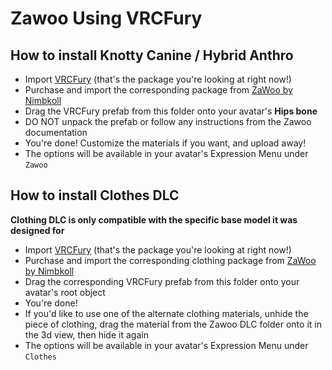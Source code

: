 Zawoo Using VRCFury
==

## How to install Knotty Canine / Hybrid Anthro
* Import [VRCFury](https://vrcfury.com) (that's the package you're looking at right now!)
* Purchase and import the corresponding package from [ZaWoo by Nimbkoll](https://zawoo.gumroad.com/)
* Drag the VRCFury prefab from this folder onto your avatar's **Hips bone**
* DO NOT unpack the prefab or follow any instructions from the Zawoo documentation
* You're done! Customize the materials if you want, and upload away!
* The options will be available in your avatar's Expression Menu under `Zawoo`

## How to install Clothes DLC
**Clothing DLC is only compatible with the specific base model it was designed for**
* Import [VRCFury](https://vrcfury.com) (that's the package you're looking at right now!)
* Purchase and import the corresponding clothing package from [ZaWoo by Nimbkoll](https://zawoo.gumroad.com/)
* Drag the corresponding VRCFury prefab from this folder onto your avatar's root object
* You're done!
* If you'd like to use one of the alternate clothing materials, unhide the piece of clothing, drag the material from the Zawoo DLC folder onto it in the 3d view, then hide it again
* The options will be available in your avatar's Expression Menu under `Clothes`
